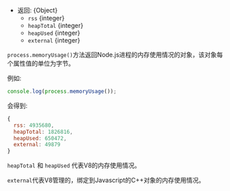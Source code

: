 <!-- YAML
added: v0.1.16
changes:
  - version: v7.2.0
    pr-url: https://github.com/nodejs/node/pull/9587
    description: Added `external` to the returned object.
-->

* 返回: {Object}
    * `rss` {integer}
    * `heapTotal` {integer}
    * `heapUsed` {integer}
    * `external` {integer}

`process.memoryUsage()`方法返回Node.js进程的内存使用情况的对象，该对象每个属性值的单位为字节。

例如:

```js
console.log(process.memoryUsage());
```

会得到:

<!-- eslint-disable -->
```js
{
  rss: 4935680,
  heapTotal: 1826816,
  heapUsed: 650472,
  external: 49879
}
```

`heapTotal` 和 `heapUsed` 代表V8的内存使用情况。

`external`代表V8管理的，绑定到Javascript的C++对象的内存使用情况。


